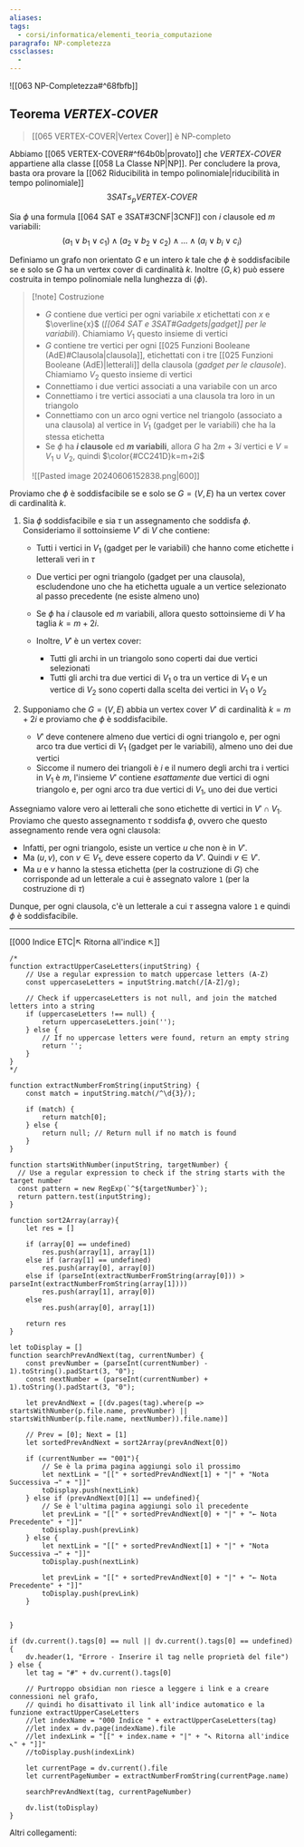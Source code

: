 ```yaml
---
aliases: 
tags:
  - corsi/informatica/elementi_teoria_computazione
paragrafo: NP-completezza
cssclasses:
  - 
---
```

![[063 NP-Completezza#^68fbfb]]

## Teorema $VERTEX\text{-}COVER$
 >[[065 VERTEX-COVER|Vertex Cover]] è NP-completo

Abbiamo [[065 VERTEX-COVER#^f64b0b|provato]] che $VERTEX\text{-}COVER$ appartiene alla classe [[058 La Classe NP|NP]]. Per concludere la prova, basta ora provare la [[062 Riducibilità in tempo polinomiale|riducibilità in tempo polinomiale]] $$3SAT\leq_p VERTEX\text{-}COVER$$

Sia $\phi$ una formula [[064 SAT e 3SAT#3CNF|3CNF]] con $i$ clausole ed $m$ variabili: 
$$(a_1 \lor b_1 \lor c_1) \land (a_2 \lor b_2 \lor c_2) \land \dots \land (a_i \lor b_i \lor c_i )$$

Definiamo un grafo non orientato $G$ e un intero $k$ tale che $\phi$ è soddisfacibile se e solo se $G$ ha un vertex cover di cardinalità $k$. Inoltre $\langle G,k \rangle$ può essere costruita in tempo polinomiale nella lunghezza di $\langle \phi \rangle$.

> [!note] Costruzione
> - $G$ contiene due vertici per ogni variabile $x$ etichettati con $x$ e $\overline{x}$ (*[[064 SAT e 3SAT#Gadgets|gadget]] per le variabili*). Chiamiamo $V_1$ questo insieme di vertici
> - $G$ contiene tre vertici per ogni [[025 Funzioni Booleane (AdE)#Clausola|clausola]], etichettati con i tre [[025 Funzioni Booleane (AdE)|letterali]] della clausola (*gadget per le clausole*). Chiamiamo $V_2$ questo insieme di vertici
> - Connettiamo i due vertici associati a una variabile con un arco
> - Connettiamo i tre vertici associati a una clausola tra loro in un triangolo
> - Connettiamo con un arco ogni vertice nel triangolo (associato a una clausola) al vertice in $V_1$ (gadget per le variabili) che ha la stessa etichetta
> - Se $\phi$ ha **$i$ clausole** ed **$m$ variabili**, allora $G$ ha $2m+3i$ vertici e $V=V_1\cup V_2$, quindi $\color{#CC241D}k=m+2i$
>   
>![[Pasted image 20240606152838.png|600]]

Proviamo che $\phi$ è soddisfacibile se e solo se $G=(V,E)$ ha un vertex cover di cardinalità $k$.

1. Sia $\phi$ soddisfacibile e sia $\tau$ un assegnamento che soddisfa $\phi$. Consideriamo il sottoinsieme $V'$ di $V$ che contiene:
	- Tutti i vertici in $V_1$ (gadget per le variabili) che hanno come etichette i letterali veri in $\tau$
	- Due vertici per ogni triangolo (gadget per una clausola), escludendone uno che ha etichetta uguale a un vertice selezionato al passo precedente (ne esiste almeno uno)

	- Se $\phi$ ha $i$ clausole ed $m$ variabili, allora questo sottoinsieme di $V$ ha taglia $k=m+2i$. 
	- Inoltre, $V'$ è un vertex cover:
		- Tutti gli archi in un triangolo sono coperti dai due vertici selezionati
		- Tutti gli archi tra due vertici di $V_1$ o tra un vertice di $V_1$ e un vertice di $V_2$ sono coperti dalla scelta dei vertici in $V_1$ o $V_2$

2. Supponiamo che $G=(V,E)$ abbia un vertex cover $V'$ di cardinalità $k=m+2i$ e proviamo che $\phi$ è soddisfacibile.
	- $V'$ deve contenere almeno due vertici di ogni triangolo e, per ogni arco tra due vertici di $V_1$ (gadget per le variabili), almeno uno dei due vertici
	- Siccome il numero dei triangoli è $i$ e il numero degli archi tra i vertici in $V_1$ è $m$, l'insieme $V'$ contiene *esattamente* due vertici di ogni triangolo e, per ogni arco tra due vertici di $V_1$, uno dei due vertici


Assegniamo valore vero ai letterali che sono etichette di vertici in $V'\cap V_1$. Proviamo che questo assegnamento $\tau$ soddisfa $\phi$, ovvero che questo assegnamento rende vera ogni clausola:
- Infatti, per ogni triangolo, esiste un vertice $u$ che non è in $V'$. 
- Ma $(u,v)$, con $v\in V_1$, deve essere coperto da $V'$. Quindi $v\in V'$.
- Ma $u$ e $v$ hanno la stessa etichetta (per la costruzione di $G$) che corrisponde ad un letterale a cui è assegnato valore `1` (per la costruzione di $\tau$)

Dunque, per ogni clausola, c'è un letterale a cui $\tau$ assegna valore `1` e quindi $\phi$ è soddisfacibile.



___
[[000 Indice ETC|↖ Ritorna all'indice ↖]]

```dataviewjs
/*
function extractUpperCaseLetters(inputString) {
	// Use a regular expression to match uppercase letters (A-Z)
	const uppercaseLetters = inputString.match(/[A-Z]/g);
	
	// Check if uppercaseLetters is not null, and join the matched letters into a string
	if (uppercaseLetters !== null) {
		return uppercaseLetters.join('');
	} else {
	    // If no uppercase letters were found, return an empty string
	    return '';
	}
}
*/

function extractNumberFromString(inputString) {
	const match = inputString.match(/^\d{3}/);
	
	if (match) {
		return match[0];
	} else {
		return null; // Return null if no match is found
	}
}

function startsWithNumber(inputString, targetNumber) {
  // Use a regular expression to check if the string starts with the target number
  const pattern = new RegExp(`^${targetNumber}`);
  return pattern.test(inputString);
}

function sort2Array(array){
	let res = []
	
	if (array[0] == undefined)
		res.push(array[1], array[1])
	else if (array[1] == undefined)
		res.push(array[0], array[0])
	else if (parseInt(extractNumberFromString(array[0])) > parseInt(extractNumberFromString(array[1])))
		res.push(array[1], array[0])
	else
		res.push(array[0], array[1])
	
	return res
}

let toDisplay = []
function searchPrevAndNext(tag, currentNumber) {
	const prevNumber = (parseInt(currentNumber) - 1).toString().padStart(3, "0");
	const nextNumber = (parseInt(currentNumber) + 1).toString().padStart(3, "0");
	
	let prevAndNext = [(dv.pages(tag).where(p => startsWithNumber(p.file.name, prevNumber) || startsWithNumber(p.file.name, nextNumber)).file.name)]
	
	// Prev = [0]; Next = [1]
	let sortedPrevAndNext = sort2Array(prevAndNext[0])
	
	if (currentNumber == "001"){ 
		// Se è la prima pagina aggiungi solo il prossimo
		let nextLink = "[[" + sortedPrevAndNext[1] + "|" + "Nota Successiva →" + "]]"
		toDisplay.push(nextLink)
	} else if (prevAndNext[0][1] == undefined){
		// Se è l'ultima pagina aggiungi solo il precedente
		let prevLink = "[[" + sortedPrevAndNext[0] + "|" + "← Nota Precedente" + "]]"
		toDisplay.push(prevLink)
	} else {
		let nextLink = "[[" + sortedPrevAndNext[1] + "|" + "Nota Successiva →" + "]]"
		toDisplay.push(nextLink)
		
		let prevLink = "[[" + sortedPrevAndNext[0] + "|" + "← Nota Precedente" + "]]"
		toDisplay.push(prevLink)
	}
	
	
}

if (dv.current().tags[0] == null || dv.current().tags[0] == undefined){
	dv.header(1, "Errore - Inserire il tag nelle proprietà del file")
} else {
	let tag = "#" + dv.current().tags[0]

	// Purtroppo obsidian non riesce a leggere i link e a creare connessioni nel grafo,
	// quindi ho disattivato il link all'indice automatico e la funzione extractUpperCaseLetters
	//let indexName = "000 Indice " + extractUpperCaseLetters(tag)
	//let index = dv.page(indexName).file
	//let indexLink = "[[" + index.name + "|" + "↖ Ritorna all'indice ↖" + "]]"
	//toDisplay.push(indexLink)
	
	let currentPage = dv.current().file
	let currentPageNumber = extractNumberFromString(currentPage.name)
	
	searchPrevAndNext(tag, currentPageNumber)
	
	dv.list(toDisplay)
}
```

Altri collegamenti: 
